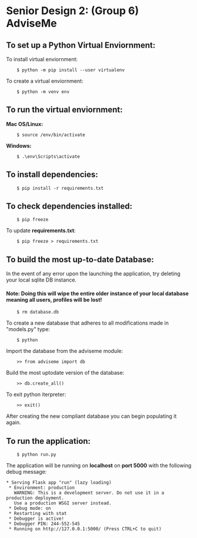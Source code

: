 # Senior Design 2: (Group 6) AdviseMe

## To set up a Python Virtual Enviornment:
To install virtual enviornment: 

        $ python -m pip install --user virtualenv
To create a virtual enviornment: 

        $ python -m venv env

## To run the virtual enviornment: 
**Mac OS/Linux:** 
        
        $ source /env/bin/activate
        
**Windows:** 
        
        $ .\env\Scripts\activate 
        
## To install dependencies: 

        $ pip install -r requirements.txt

## To check dependencies installed: 

        $ pip freeze
        
To update **requirements.txt**:

        $ pip freeze > requirements.txt 

## To build the most up-to-date Database:

In the event of any error upon the launching the application, try deleting your local sqlite DB instance. 
#### Note: Doing this will wipe the entire older instance of your local database meaning all users, profiles will be lost! 

        $ rm database.db 

To create a new database that adheres to all modifications made in "models.py" type:
        
        $ python

Import the database from the adviseme module:
        
        >> from adviseme import db

Build the most uptodate version of the database: 
        
        >> db.create_all()

To exit python iterpreter:
        
        >> exit()

After creating the new compliant database you can begin populating it again. 

## To run the application:

        $ python run.py 

The application will be running on **localhost** on **port 5000** with the following debug message: 

```
* Serving Flask app "run" (lazy loading)
 * Environment: production
   WARNING: This is a development server. Do not use it in a production deployment.
   Use a production WSGI server instead.
 * Debug mode: on
 * Restarting with stat
 * Debugger is active!
 * Debugger PIN: 244-552-545
 * Running on http://127.0.0.1:5000/ (Press CTRL+C to quit)
```
